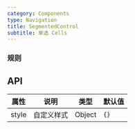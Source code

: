```yaml
---
category: Components
type: Navigation
title: SegmentedControl
subtitle: 单选 Cells
---
```



### 规则


## API

属性 | 说明 | 类型 | 默认值
----|-----|------|------
| style | 自定义样式        | Object | `{}`   |

